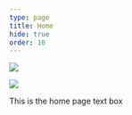 ```yaml
---
type: page
title: Home
hide: true
order: 10
---
```

![](/assets/img/cats-bed.png)

![](/assets/img/cats-bed.png)

This is the home page text box
